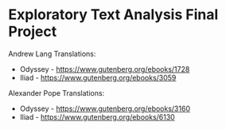 # Exploratory Text Analysis Final Project 

Andrew Lang Translations: 

* Odyssey - https://www.gutenberg.org/ebooks/1728
* Iliad - https://www.gutenberg.org/ebooks/3059

Alexander Pope Translations: 

* Odyssey - https://www.gutenberg.org/ebooks/3160
* Iliad - https://www.gutenberg.org/ebooks/6130